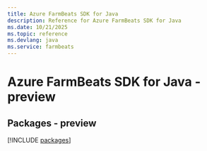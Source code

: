 ```yaml
---
title: Azure FarmBeats SDK for Java
description: Reference for Azure FarmBeats SDK for Java
ms.date: 10/21/2025
ms.topic: reference
ms.devlang: java
ms.service: farmbeats
---
```

# Azure FarmBeats SDK for Java - preview
## Packages - preview
[!INCLUDE [packages](farmbeats-index.md)]